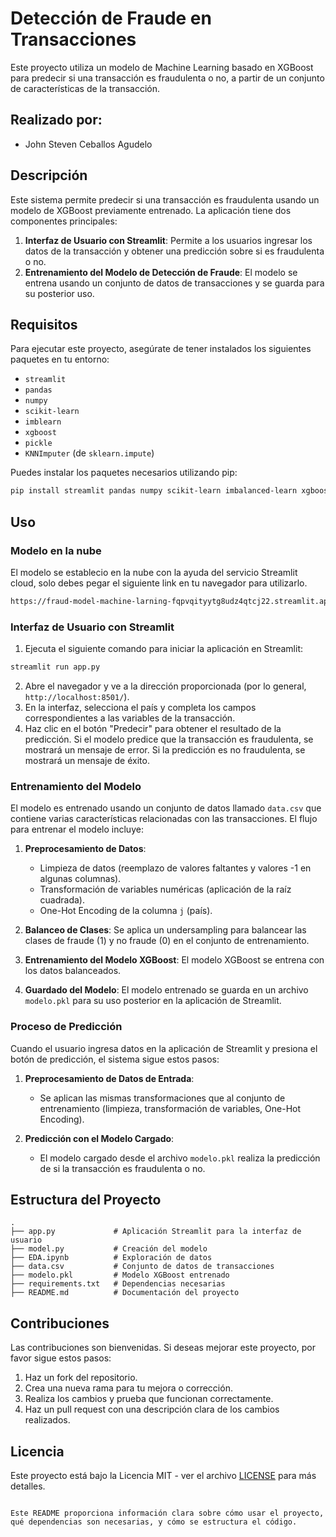 # Detección de Fraude en Transacciones

Este proyecto utiliza un modelo de Machine Learning basado en XGBoost para predecir si una transacción es fraudulenta o no, a partir de un conjunto de características de la transacción.


## Realizado por:

- John Steven Ceballos Agudelo

## Descripción

Este sistema permite predecir si una transacción es fraudulenta usando un modelo de XGBoost previamente entrenado. La aplicación tiene dos componentes principales:

1. **Interfaz de Usuario con Streamlit**: Permite a los usuarios ingresar los datos de la transacción y obtener una predicción sobre si es fraudulenta o no.
2. **Entrenamiento del Modelo de Detección de Fraude**: El modelo se entrena usando un conjunto de datos de transacciones y se guarda para su posterior uso.

## Requisitos

Para ejecutar este proyecto, asegúrate de tener instalados los siguientes paquetes en tu entorno:

- `streamlit`
- `pandas`
- `numpy`
- `scikit-learn`
- `imblearn`
- `xgboost`
- `pickle`
- `KNNImputer` (de `sklearn.impute`)

Puedes instalar los paquetes necesarios utilizando pip:

```bash
pip install streamlit pandas numpy scikit-learn imbalanced-learn xgboost
```

## Uso

### Modelo en la nube
El modelo se establecio en la nube con la ayuda del servicio Streamlit cloud, solo debes pegar el siguiente link en tu navegador para utilizarlo.
```bash
https://fraud-model-machine-larning-fqpvqityytg8udz4qtcj22.streamlit.app/
```

### Interfaz de Usuario con Streamlit

1. Ejecuta el siguiente comando para iniciar la aplicación en Streamlit:

```bash
streamlit run app.py
```

2. Abre el navegador y ve a la dirección proporcionada (por lo general, `http://localhost:8501/`).
3. En la interfaz, selecciona el país y completa los campos correspondientes a las variables de la transacción.
4. Haz clic en el botón "Predecir" para obtener el resultado de la predicción. Si el modelo predice que la transacción es fraudulenta, se mostrará un mensaje de error. Si la predicción es no fraudulenta, se mostrará un mensaje de éxito.

### Entrenamiento del Modelo

El modelo es entrenado usando un conjunto de datos llamado `data.csv` que contiene varias características relacionadas con las transacciones. El flujo para entrenar el modelo incluye:

1. **Preprocesamiento de Datos**:
   - Limpieza de datos (reemplazo de valores faltantes y valores -1 en algunas columnas).
   - Transformación de variables numéricas (aplicación de la raíz cuadrada).
   - One-Hot Encoding de la columna `j` (país).
   
2. **Balanceo de Clases**: Se aplica un undersampling para balancear las clases de fraude (1) y no fraude (0) en el conjunto de entrenamiento.

3. **Entrenamiento del Modelo XGBoost**: El modelo XGBoost se entrena con los datos balanceados.

4. **Guardado del Modelo**: El modelo entrenado se guarda en un archivo `modelo.pkl` para su uso posterior en la aplicación de Streamlit.

### Proceso de Predicción

Cuando el usuario ingresa datos en la aplicación de Streamlit y presiona el botón de predicción, el sistema sigue estos pasos:

1. **Preprocesamiento de Datos de Entrada**:
   - Se aplican las mismas transformaciones que al conjunto de entrenamiento (limpieza, transformación de variables, One-Hot Encoding).
   
2. **Predicción con el Modelo Cargado**:
   - El modelo cargado desde el archivo `modelo.pkl` realiza la predicción de si la transacción es fraudulenta o no.

## Estructura del Proyecto

```plaintext
.
├── app.py             # Aplicación Streamlit para la interfaz de usuario
├── model.py           # Creación del modelo
├── EDA.ipynb          # Exploración de datos
├── data.csv           # Conjunto de datos de transacciones
├── modelo.pkl         # Modelo XGBoost entrenado
├── requirements.txt   # Dependencias necesarias
├── README.md          # Documentación del proyecto
```

## Contribuciones

Las contribuciones son bienvenidas. Si deseas mejorar este proyecto, por favor sigue estos pasos:

1. Haz un fork del repositorio.
2. Crea una nueva rama para tu mejora o corrección.
3. Realiza los cambios y prueba que funcionan correctamente.
4. Haz un pull request con una descripción clara de los cambios realizados.

## Licencia

Este proyecto está bajo la Licencia MIT - ver el archivo [LICENSE](LICENSE) para más detalles.
```

Este README proporciona información clara sobre cómo usar el proyecto, qué dependencias son necesarias, y cómo se estructura el código.